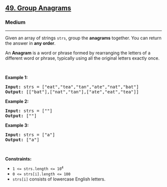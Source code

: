 <h2><a href="https://leetcode.com/problems/group-anagrams/">49. Group Anagrams</a></h2><h3>Medium</h3><hr><div><p>Given an array of strings <code>strs</code>, group the <strong>anagrams</strong> together. You can return the answer in <strong>any order</strong>.

  An <strong>Anagram</strong> is a word or phrase formed by rearranging the letters of a different word or phrase, typically using all the original letters exactly once.</p>

<p>&nbsp;</p>
<p><strong>Example 1:</strong></p>
<pre style="position: relative;"><strong>Input:</strong> strs = ["eat","tea","tan","ate","nat","bat"]
<strong>Output:</strong> [["bat"],["nat","tan"],["ate","eat","tea"]]
<div class="open_grepper_editor" title="Edit &amp; Save To Grepper"></div></pre>

<p><strong>Example 2:</strong></p>
<pre style="position: relative;"><strong>Input:</strong> strs = [""]
<strong>Output:</strong> [""]
<div class="open_grepper_editor" title="Edit &amp; Save To Grepper"></div></pre>

<p><strong>Example 3:</strong></p>
<pre style="position: relative;"><strong>Input:</strong> strs = ["a"]
<strong>Output:</strong> ["a"]
<div class="open_grepper_editor" title="Edit &amp; Save To Grepper"></div></pre>

<p>&nbsp;</p>
<p><strong>Constraints:</strong></p>

<ul>
  <li><code>1 &lt;= strs.length &lt;= 10<sup>4</sup></code></li>
  <li><code>0 &lt;= strs[i].length &lt;= 100</code></li>
	<li><code>strs[i]</code> consists of lowercase English letters.</li>
</ul>
</div>
